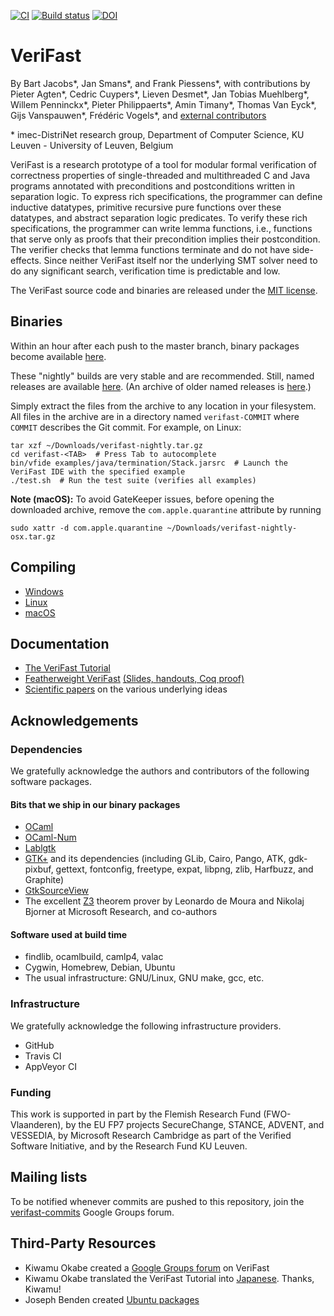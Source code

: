 [![CI](https://github.com/verifast/verifast/workflows/CI/badge.svg)](https://github.com/verifast/verifast/actions)
[![Build status](https://ci.appveyor.com/api/projects/status/1w7vchky3k6erltw?svg=true)](https://ci.appveyor.com/project/verifast/verifast) [![DOI](https://zenodo.org/badge/DOI/10.5281/zenodo.4705416.svg)](https://doi.org/10.5281/zenodo.4705416)

VeriFast
========

By Bart Jacobs\*, Jan Smans\*, and Frank Piessens\*, with contributions by Pieter Agten\*, Cedric Cuypers\*, Lieven Desmet\*, Jan Tobias Muehlberg\*, Willem Penninckx\*, Pieter Philippaerts\*, Amin Timany\*, Thomas Van Eyck\*, Gijs Vanspauwen\*,  Frédéric Vogels\*, and [external contributors](https://github.com/verifast/verifast/graphs/contributors)

\* imec-DistriNet research group, Department of Computer Science, KU Leuven - University of Leuven, Belgium

VeriFast is a research prototype of a tool for modular formal verification of correctness properties of single-threaded and multithreaded C and Java programs annotated with preconditions and postconditions written in separation logic. To express rich specifications, the programmer can define inductive datatypes, primitive recursive pure functions over these datatypes, and abstract separation logic predicates. To verify these rich specifications, the programmer can write lemma functions, i.e., functions that serve only as proofs that their precondition implies their postcondition. The verifier checks that lemma functions terminate and do not have side-effects. Since neither VeriFast itself nor the underlying SMT solver need to do any significant search, verification time is predictable and low.

The VeriFast source code and binaries are released under the [MIT license](LICENSE.md).

Binaries
---------

Within an hour after each push to the master branch, binary packages become available [here](https://github.com/verifast/verifast/releases/tag/nightly).

These "nightly" builds are very stable and are recommended. Still, named releases are available [here](https://github.com/verifast/verifast/releases). (An archive of older named releases is [here](https://people.cs.kuleuven.be/~bart.jacobs/verifast/releases/).)

Simply extract the files from the archive to any location in your filesystem. All files in the archive are in a directory named `verifast-COMMIT` where `COMMIT` describes the Git commit. For example, on Linux:

    tar xzf ~/Downloads/verifast-nightly.tar.gz
    cd verifast-<TAB>  # Press Tab to autocomplete
    bin/vfide examples/java/termination/Stack.jarsrc  # Launch the VeriFast IDE with the specified example
    ./test.sh  # Run the test suite (verifies all examples)

**Note (macOS):** To avoid GateKeeper issues, before opening the downloaded archive, remove the `com.apple.quarantine` attribute by running

    sudo xattr -d com.apple.quarantine ~/Downloads/verifast-nightly-osx.tar.gz

Compiling
---------

- [Windows](README.Windows.md)
- [Linux](README.Linux.md)
- [macOS](README.MacOS.md)

Documentation
-------------

- [The VeriFast Tutorial](https://doi.org/10.5281/zenodo.887906)
- [Featherweight VeriFast](http://arxiv.org/pdf/1507.07697) [(Slides, handouts, Coq proof)](https://people.cs.kuleuven.be/~bart.jacobs/fvf)
- [Scientific papers](https://people.cs.kuleuven.be/~bart.jacobs/verifast/) on the various underlying ideas

Acknowledgements
----------------

### Dependencies

We gratefully acknowledge the authors and contributors of the following software packages.

#### Bits that we ship in our binary packages

- [OCaml](http://caml.inria.fr)
- [OCaml-Num](https://github.com/ocaml/num)
- [Lablgtk](http://lablgtk.forge.ocamlcore.org)
- [GTK+](https://www.gtk.org) and its dependencies (including GLib, Cairo, Pango, ATK, gdk-pixbuf, gettext, fontconfig, freetype, expat, libpng, zlib, Harfbuzz, and Graphite)
- [GtkSourceView](https://wiki.gnome.org/Projects/GtkSourceView)
- The excellent [Z3](https://github.com/Z3Prover/z3) theorem prover by Leonardo de Moura and Nikolaj Bjorner at Microsoft Research, and co-authors

#### Software used at build time

- findlib, ocamlbuild, camlp4, valac
- Cygwin, Homebrew, Debian, Ubuntu
- The usual infrastructure: GNU/Linux, GNU make, gcc, etc.

### Infrastructure

We gratefully acknowledge the following infrastructure providers.

- GitHub
- Travis CI
- AppVeyor CI

### Funding

This work is supported in part by the Flemish Research Fund (FWO-Vlaanderen), by the EU FP7 projects SecureChange, STANCE, ADVENT, and VESSEDIA, by Microsoft Research Cambridge as part of the Verified Software Initiative, and by the Research Fund KU Leuven.

Mailing lists
-------------

To be notified whenever commits are pushed to this repository, join the [verifast-commits](https://groups.google.com/forum/#!forum/verifast-commits) Google Groups forum.

Third-Party Resources
---------------------

- Kiwamu Okabe created a [Google Groups forum](https://groups.google.com/forum/#!forum/verifast) on VeriFast
- Kiwamu Okabe translated the VeriFast Tutorial into [Japanese](https://github.com/jverifast-ug/translate/blob/master/Manual/Tutorial/Tutorial.md). Thanks, Kiwamu!
- Joseph Benden created [Ubuntu packages](https://launchpad.net/%7Ejbenden/+archive/ubuntu/verifast)
